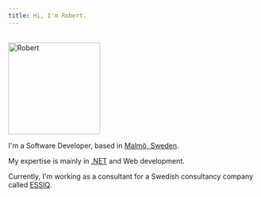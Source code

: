 ```yaml
---
title: Hi, I'm Robert.
---
```


<br />

<div style="max-width: 750px">

<img class="photo" src="/images/photo.jpg" alt="Robert" width="185" />

I'm a Software Developer, based in <a href="https://en.wikipedia.org/wiki/Malmö">Malmö, Sweden</a>.

My expertise is mainly in <a href="https://www.dot.net">.NET</a> and Web development.

Currently, I'm working as a consultant for a Swedish consultancy company called [ESSIQ](https://www.essiq.se/).

</div>